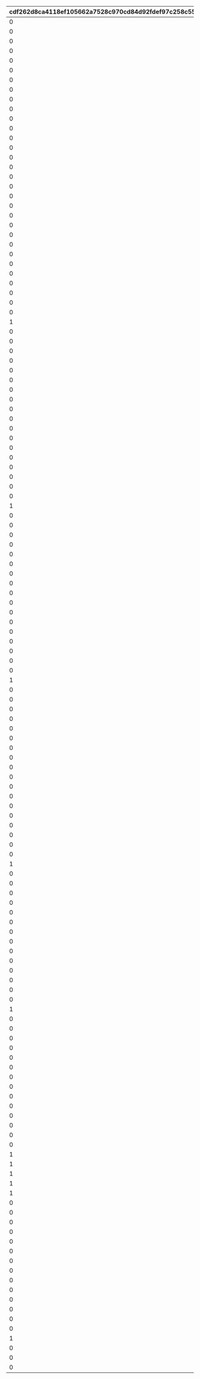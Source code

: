 |cdf262d8ca4118ef105662a7528c970cd84d92fdef97c258c55534e85ab29a99|bb371635f751bd181f3f55cc19c6bf1c1c73a5cccceb5b098074c7914682a362|4eab1af55706dfecf35b5706a6e99596542a1fdb1f1f19d1c3f9971e7275a910|9f27ed496f2146b97eb019fb37812e37528fdd7c9ac10c65845c1df467003d8e|8791d7621fbcf803aa8f55fe04a8dd66d1e7d41d1d0887302b82083d15c76acf|701a49908a44d23db6fafc4fb4cb166d14b514a299af297b82b3bccbc8454c56|6e2d5b289053c1a56c10e0f499d06d4d38c06663ed04bc2c107db36e6fdc6f18|
| --- | --- | --- | --- | --- | --- | --- |
|0|2018/12/24 5:00:00|70000|2018/12/25 4:59:59|1|0|400|
|0|2018/12/25 5:00:00|70000|2018/12/26 4:59:59|2|0|401|
|0|0|70001|0|3|1|410|
|0|0|70001|0|4|2|411|
|0|0|70001|0|5|3|412|
|0|2019/12/24 5:00:00|70002|2019/12/25 4:59:59|6|0|400|
|0|2019/12/25 5:00:00|70002|2019/12/26 4:59:59|7|0|401|
|0|0|70003|0|8|1|413|
|0|0|70003|0|9|2|414|
|0|0|70003|0|10|3|415|
|0|2020/12/24 5:00:00|70004|2020/12/25 4:59:59|21|0|400|
|0|2020/12/25 5:00:00|70004|2020/12/26 4:59:59|22|0|401|
|0|0|70005|0|23|1|416|
|0|0|70005|0|24|2|417|
|0|0|70005|0|25|3|418|
|0|2021/01/30 5:00:00|80004|2021/01/31 4:59:59|26|3|9002001|
|0|2021/01/31 5:00:00|80004|2021/02/01 4:59:59|27|3|9002002|
|0|2021/02/01 5:00:00|80004|2021/02/02 4:59:59|28|3|9002003|
|0|2021/02/02 5:00:00|80004|2021/02/03 4:59:59|29|3|9002004|
|0|2021/02/03 5:00:00|80004|2021/02/04 4:59:59|30|3|9002005|
|0|2021/02/04 5:00:00|80004|2021/02/05 4:59:59|31|3|9002006|
|0|2021/02/05 5:00:00|80004|2021/02/06 4:59:59|32|3|9002007|
|0|2021/02/06 5:00:00|80004|2021/02/07 4:59:59|33|3|9002008|
|0|2021/02/07 5:00:00|80004|2021/02/08 4:59:59|34|3|9002009|
|0|2021/02/08 5:00:00|80004|2021/02/09 4:59:59|35|3|9002010|
|0|2021/02/09 5:00:00|80004|2021/02/10 4:59:59|36|3|9002011|
|0|2021/02/10 5:00:00|80004|2021/02/11 4:59:59|37|3|9002012|
|0|2021/02/11 5:00:00|80004|2021/02/12 4:59:59|38|3|9002013|
|0|2021/02/12 5:00:00|80004|2021/02/13 4:59:59|39|3|9002014|
|0|2021/02/13 5:00:00|80004|2021/02/14 4:59:59|40|3|9002015|
|0|2021/02/14 5:00:00|80004|2021/02/15 4:59:59|41|3|9002016|
|1|2021/02/15 5:00:00|80004|2021/02/16 4:59:59|42|3|9002017|
|0|2021/12/24 5:00:00|70006|2021/12/25 4:59:59|43|0|400|
|0|2021/12/25 5:00:00|70006|2021/12/26 4:59:59|44|0|401|
|0|2022/01/30 5:00:00|80006|2022/01/31 4:59:59|45|3|9004001|
|0|2022/01/31 5:00:00|80006|2022/02/01 4:59:59|46|3|9004002|
|0|2022/02/01 5:00:00|80006|2022/02/02 4:59:59|47|3|9004003|
|0|2022/02/02 5:00:00|80006|2022/02/03 4:59:59|48|3|9004004|
|0|2022/02/03 5:00:00|80006|2022/02/04 4:59:59|49|3|9004005|
|0|2022/02/04 5:00:00|80006|2022/02/05 4:59:59|50|3|9004006|
|0|2022/02/05 5:00:00|80006|2022/02/06 4:59:59|51|3|9004007|
|0|2022/02/06 5:00:00|80006|2022/02/07 4:59:59|52|3|9004008|
|0|2022/02/07 5:00:00|80006|2022/02/08 4:59:59|53|3|9004009|
|0|2022/02/08 5:00:00|80006|2022/02/09 4:59:59|54|3|9004010|
|0|2022/02/09 5:00:00|80006|2022/02/10 4:59:59|55|3|9004011|
|0|2022/02/10 5:00:00|80006|2022/02/11 4:59:59|56|3|9004012|
|0|2022/02/11 5:00:00|80006|2022/02/12 4:59:59|57|3|9004013|
|0|2022/02/12 5:00:00|80006|2022/02/13 4:59:59|58|3|9004014|
|0|2022/02/13 5:00:00|80006|2022/02/14 4:59:59|59|3|9004015|
|0|2022/02/14 5:00:00|80006|2022/02/15 4:59:59|60|3|9004016|
|1|2022/02/15 5:00:00|80006|2022/02/16 4:59:59|61|3|9004017|
|0|0|70007|0|62|1|436|
|0|0|70007|0|63|2|437|
|0|0|70007|0|64|3|438|
|0|2022/08/01 5:00:00|80007|2022/08/02 4:59:59|65|3|9005001|
|0|2022/08/02 5:00:00|80007|2022/08/03 4:59:59|66|3|9005002|
|0|2022/08/03 5:00:00|80007|2022/08/04 4:59:59|67|3|9005003|
|0|2022/08/04 5:00:00|80007|2022/08/05 4:59:59|68|3|9005004|
|0|2022/08/05 5:00:00|80007|2022/08/06 4:59:59|69|3|9005005|
|0|2022/08/06 5:00:00|80007|2022/08/07 4:59:59|70|3|9005006|
|0|2022/08/07 5:00:00|80007|2022/08/08 4:59:59|71|3|9005007|
|0|2022/08/08 5:00:00|80007|2022/08/09 4:59:59|72|3|9005008|
|0|2022/08/09 5:00:00|80007|2022/08/10 4:59:59|73|3|9005009|
|0|2022/08/10 5:00:00|80007|2022/08/11 4:59:59|74|3|9005010|
|0|2022/08/11 5:00:00|80007|2022/08/12 4:59:59|75|3|9005011|
|0|2022/08/12 5:00:00|80007|2022/08/13 4:59:59|76|3|9005012|
|0|2022/08/13 5:00:00|80007|2022/08/14 4:59:59|77|3|9005013|
|0|2022/08/14 5:00:00|80007|2022/08/15 4:59:59|78|3|9005014|
|1|2022/08/15 5:00:00|80007|2022/08/16 4:59:59|79|3|9005015|
|0|2022/12/24 5:00:00|70008|2022/12/25 4:59:59|80|0|400|
|0|2022/12/25 5:00:00|70008|2022/12/26 4:59:59|81|0|401|
|0|0|70009|0|82|1|439|
|0|2023/01/31 5:00:00|80008|2023/02/01 4:59:59|83|3|9006001|
|0|2023/02/01 5:00:00|80008|2023/02/02 4:59:59|84|3|9006002|
|0|2023/02/02 5:00:00|80008|2023/02/03 4:59:59|85|3|9006003|
|0|2023/02/03 5:00:00|80008|2023/02/04 4:59:59|86|3|9006004|
|0|2023/02/04 5:00:00|80008|2023/02/05 4:59:59|87|3|9006005|
|0|2023/02/05 5:00:00|80008|2023/02/06 4:59:59|88|3|9006006|
|0|2023/02/06 5:00:00|80008|2023/02/07 4:59:59|89|3|9006007|
|0|2023/02/07 5:00:00|80008|2023/02/08 4:59:59|90|3|9006008|
|0|2023/02/08 5:00:00|80008|2023/02/09 4:59:59|91|3|9006009|
|0|2023/02/09 5:00:00|80008|2023/02/10 4:59:59|92|3|9006010|
|0|2023/02/10 5:00:00|80008|2023/02/11 4:59:59|93|3|9006011|
|0|2023/02/11 5:00:00|80008|2023/02/12 4:59:59|94|3|9006012|
|0|2023/02/12 5:00:00|80008|2023/02/13 4:59:59|95|3|9006013|
|0|2023/02/13 5:00:00|80008|2023/02/14 4:59:59|96|3|9006014|
|0|2023/02/14 5:00:00|80008|2023/02/15 4:59:59|97|3|9006015|
|1|2023/02/15 5:00:00|80008|2023/02/16 4:59:59|98|3|9006016|
|0|2023/08/01 5:00:00|80009|2023/08/02 4:59:59|99|3|9007001|
|0|2023/08/02 5:00:00|80009|2023/08/03 4:59:59|100|3|9007002|
|0|2023/08/03 5:00:00|80009|2023/08/04 4:59:59|101|3|9007003|
|0|2023/08/04 5:00:00|80009|2023/08/05 4:59:59|102|3|9007004|
|0|2023/08/05 5:00:00|80009|2023/08/06 4:59:59|103|3|9007005|
|0|2023/08/06 5:00:00|80009|2023/08/07 4:59:59|104|3|9007006|
|0|2023/08/07 5:00:00|80009|2023/08/08 4:59:59|105|3|9007007|
|0|2023/08/08 5:00:00|80009|2023/08/09 4:59:59|106|3|9007008|
|0|2023/08/09 5:00:00|80009|2023/08/10 4:59:59|107|3|9007009|
|0|2023/08/10 5:00:00|80009|2023/08/11 4:59:59|108|3|9007010|
|0|2023/08/11 5:00:00|80009|2023/08/12 4:59:59|109|3|9007011|
|0|2023/08/12 5:00:00|80009|2023/08/13 4:59:59|110|3|9007012|
|0|2023/08/13 5:00:00|80009|2023/08/14 4:59:59|111|3|9007013|
|0|2023/08/14 5:00:00|80009|2023/08/15 4:59:59|112|3|9007014|
|1|2023/08/15 5:00:00|80009|2023/08/16 4:59:59|113|3|9007015|
|0|2023/12/24 5:00:00|70010|2023/12/25 4:59:59|114|0|400|
|0|2023/12/25 5:00:00|70012|2023/12/26 4:59:59|115|0|401|
|0|0|70011|0|116|1|440|
|0|2024/01/31 5:00:00|80010|2024/02/01 4:59:59|117|3|9008001|
|0|2024/02/01 5:00:00|80010|2024/02/02 4:59:59|118|3|9008002|
|0|2024/02/02 5:00:00|80010|2024/02/03 4:59:59|119|3|9008003|
|0|2024/02/03 5:00:00|80010|2024/02/04 4:59:59|120|3|9008004|
|0|2024/02/04 5:00:00|80010|2024/02/05 4:59:59|121|3|9008005|
|0|2024/02/05 5:00:00|80010|2024/02/06 4:59:59|122|3|9008006|
|0|2024/02/06 5:00:00|80010|2024/02/07 4:59:59|123|3|9008007|
|0|2024/02/07 5:00:00|80010|2024/02/08 4:59:59|124|3|9008008|
|0|2024/02/08 5:00:00|80010|2024/02/09 4:59:59|125|3|9008009|
|0|2024/02/09 5:00:00|80010|2024/02/10 4:59:59|126|3|9008010|
|0|2024/02/10 5:00:00|80010|2024/02/11 4:59:59|127|3|9008011|
|1|2024/02/11 5:00:00|80010|2024/02/12 4:59:59|128|3|9008012|
|1|2024/02/12 5:00:00|80010|2024/02/13 4:59:59|129|3|9008013|
|1|2024/02/13 5:00:00|80010|2024/02/14 4:59:59|130|3|9008014|
|1|2024/02/14 5:00:00|80010|2024/02/15 4:59:59|131|3|9008015|
|1|2024/02/15 5:00:00|80010|2024/02/16 4:59:59|132|3|9008016|
|0|2024/08/01 5:00:00|80011|2024/08/02 4:59:59|133|3|9009001|
|0|2024/08/02 5:00:00|80011|2024/08/03 4:59:59|134|3|9009002|
|0|2024/08/03 5:00:00|80011|2024/08/04 4:59:59|135|3|9009003|
|0|2024/08/04 5:00:00|80011|2024/08/05 4:59:59|136|3|9009004|
|0|2024/08/05 5:00:00|80011|2024/08/06 4:59:59|137|3|9009005|
|0|2024/08/06 5:00:00|80011|2024/08/07 4:59:59|138|3|9009006|
|0|2024/08/07 5:00:00|80011|2024/08/08 4:59:59|139|3|9009007|
|0|2024/08/08 5:00:00|80011|2024/08/09 4:59:59|140|3|9009008|
|0|2024/08/09 5:00:00|80011|2024/08/10 4:59:59|141|3|9009009|
|0|2024/08/10 5:00:00|80011|2024/08/11 4:59:59|142|3|9009010|
|0|2024/08/11 5:00:00|80011|2024/08/12 4:59:59|143|3|9009011|
|0|2024/08/12 5:00:00|80011|2024/08/13 4:59:59|144|3|9009012|
|0|2024/08/13 5:00:00|80011|2024/08/14 4:59:59|145|3|9009013|
|0|2024/08/14 5:00:00|80011|2024/08/15 4:59:59|146|3|9009014|
|1|2024/08/15 5:00:00|80011|2024/08/16 4:59:59|147|3|9009015|
|0|2024/12/24 5:00:00|70014|2024/12/25 4:59:59|148|0|400|
|0|2024/12/25 5:00:00|70015|2024/12/26 4:59:59|149|0|401|
|0|0|70013|0|150|1|441|